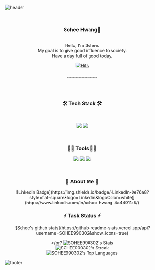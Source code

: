 ![header](https://capsule-render.vercel.app/api?type=waving&&color=gradient&height=100&section=header&fontSize=90)


<div align = "center">

<br/>
<h3>Sohee Hwang🥳</h3><br/>
Hello, I'm Sohee.<br/>
My goal is to give good influence to society.<br/>
Have a day full of good today.


<br/>


[![Hits](https://hits.seeyoufarm.com/api/count/incr/badge.svg?url=https%3A%2F%2Fgithub.com%2FSOHEE990302&count_bg=%23FFD1D1&title_bg=%23FF9494&icon=&icon_color=%23E7E7E7&title=Visit&edge_flat=false)](https://hits.seeyoufarm.com)
<!-- [![Gmail Badge](https://img.shields.io/badge/Gmail-d14836?style=flat-square&logo=Gmail&logoColor=white&link=mailto:jjuhee0913@gmail.com)](mailto:jjuhee0913@gmail.com) -->
<!-- [![Blog Badge](http://img.shields.io/badge/-Blog-green?style=flat-square&logo=Naver&link=https://blog.naver.com/chajuhui123)](https://blog.naver.com/chajuhui123) -->
 
  
﹏﹏﹏﹏﹏﹏﹏

<br/><br/>
 
<h3>🛠️ Tech Stack 🛠️</h3>
 
<br/>

<img src="https://img.shields.io/badge/Java-007396?style=flat-square&logo=Java&logoColor=white"/> <img src="https://img.shields.io/badge/JavaScript-F7DF1E?style=flat-square&logo=JavaScript&logoColor=white"/>

 
<br/>
 <h3> 💪🏼 Tools 💪🏼 </h3>

 <img src="https://img.shields.io/badge/Visual Studio Code-007ACC?style=flat-square&logo=Visual Studio Code&logoColor=white"/> <img src="https://img.shields.io/badge/GitHub-181717?style=flat-square&logo=GitHub&logoColor=white"/> <img src="https://img.shields.io/badge/Eclipse IDE-2C2255?style=flat-square&logo=Eclipse IDE&logoColor=white"/>


</br>
<h3> 💖  About Me 💖  </h3>
![Linkedin Badge](https://img.shields.io/badge/-LinkedIn-0e76a8?style=flat-square&logo=Linkedin&logoColor=white)](https://www.linkedin.com/in/sohee-hwang-4a44911a5/)



<br/>

<h3>⚡ Task Status ⚡</h3>
![Sohee's github stats](https://github-readme-stats.vercel.app/api?username=SOHEE990302&show_icons=true)

</br?
![SOHEE990302's Stats](https://github-readme-stats.vercel.app/api?username=SOHEE990302&theme=default&show_icons=true&hide_border=true&count_private=true)
</br>
![SOHEE990302's Streak](https://github-readme-streak-stats.herokuapp.com/?user=SOHEE990302&theme=default&hide_border=true)
</br>
![SOHEE990302's Top Languages](https://github-readme-stats.vercel.app/api/top-langs/?username=SOHEE990302&theme=default&show_icons=true&hide_border=true&layout=compact)

</div>

![footer](https://capsule-render.vercel.app/api?type=waving&&color=gradient&height=100&section=footer&fontSize=90)



